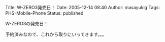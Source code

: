 Title: W-ZERO3発売日！
Date: 2005-12-14 08:40
Author: masayukig
Tags: PHS-Mobile-Phone
Status: published

W-ZERO3の発売日！

予約済みなので、これから取りにいってきます。。。
